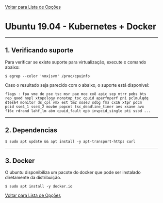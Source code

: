 [Voltar para Lista de Opções](../readme.md)

# Ubuntu 19.04 - Kubernetes + Docker

----------
## 1. Verificando suporte

Para verificar se existe suporte para virtualização, execute o comando abaixo:

```
$ egrep --color 'vmx|svm' /proc/cpuinfo
```

Caso o resultado seja parecido com o abaixo, o suporte está disponível:

```
flags : fpu vme de pse tsc msr pae mce cx8 apic sep mtrr pebs bts 
rep_good nopl xtopology nonstop_tsc cpuid aperfmperf pni pclmulqdq 
dtes64 monitor ds_cpl vmx est tm2 ssse3 sdbg fma cx16 xtpr pdcm 
pcid sse4_1 sse4_2 movbe popcnt tsc_deadline_timer aes xsave avx 
f16c rdrand lahf_lm abm cpuid_fault epb invpcid_single pti ssbd ...
```

----------
## 2. Dependencias

```
$ sudo apt update && apt install -y apt-transport-https curl
```

----------
## 3. Docker

O ubuntu disponibiliza um pacote do docker que pode ser instalado diretamente da distribuição. 

```
$ sudo apt install -y docker.io
```


[Voltar para Lista de Opções](../readme.md)

